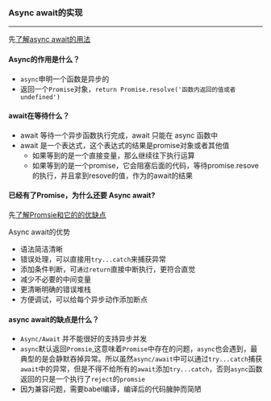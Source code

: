 ### Async await的实现
----------
先[了解async await的用法](../js/async-await.md)

#### Async的作用是什么？
* `async`申明一个函数是异步的
* 返回一个`Promise`对象，`return Promise.resolve('函数内返回的值或者undefined')`

#### await在等待什么？
* await 等待一个异步函数执行完成，await 只能在 async 函数中
* await 是一个表达式，这个表达式的结果是promise对象或者其他值
    * 如果等到的是一个直接变量，那么继续往下执行运算
    * 如果等到的是一个promise，它会阻塞后面的代码，等待promise.resove的执行，并且拿到resove的值，作为的await的结果

#### 已经有了Promise，为什么还要 Async await?
先[了解Promsie和它的的优缺点](../js/promise.md)

Async await的优势
* 语法简洁清晰
* 错误处理，可以直接用`try...catch`来捕获异常
* 添加条件判断，可`通过return`直接中断执行，更符合直觉
* 减少不必要的中间变量
* 更清晰明确的错误堆栈
* 方便调试，可以给每个异步动作添加断点

#### async await的缺点是什么？
* `Async/Await` 并不能很好的支持异步并发
* `async`默认返回`Promsie`,这意味着`Promise`中存在的问题，`async`也会遇到，最典型的是会静默吞掉异常。所以虽然`async/await`中可以通过`try...catch`捕获`await`中的异常，但是不得不给所有的`await`添加`try...catch`，否则`async`函数返回的只是一个执行了`reject`的`promsie`
* 因为兼容问题，需要babel编译，编译后的代码臃肿而简陋
